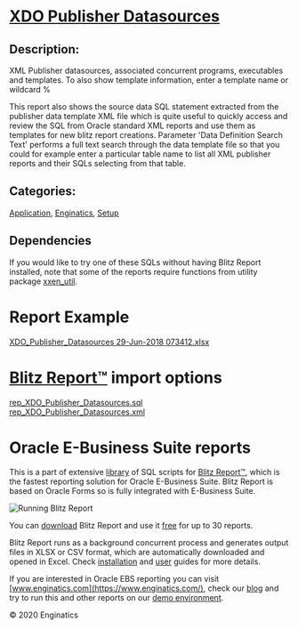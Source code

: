 # [XDO Publisher Datasources](https://www.enginatics.com/reports/xdo-publisher-datasources/)
## Description: 
XML Publisher datasources, associated concurrent programs, executables and templates.
To also show template information, enter a template name or wildcard %

This report also shows the source data SQL statement extracted from the publisher data template XML file which is quite useful to quickly access and review the SQL from Oracle standard XML reports and use them as templates for new blitz report creations.
Parameter 'Data Definition Search Text' performs a full text search through the data template file so that you could for example enter a particular table name to list all XML publisher reports and their SQLs selecting from that table.
## Categories: 
[Application](https://www.enginatics.com/library/?pg=1&category[]=Application), [Enginatics](https://www.enginatics.com/library/?pg=1&category[]=Enginatics), [Setup](https://www.enginatics.com/library/?pg=1&category[]=Setup)
## Dependencies
If you would like to try one of these SQLs without having Blitz Report installed, note that some of the reports require functions from utility package [xxen_util](https://www.enginatics.com/xxen_util/true).
# Report Example
[XDO_Publisher_Datasources 29-Jun-2018 073412.xlsx](https://www.enginatics.com/example/xdo-publisher-datasources/)
# [Blitz Report™](https://www.enginatics.com/blitz-report/) import options
[rep_XDO_Publisher_Datasources.sql](https://www.enginatics.com/export/xdo-publisher-datasources/)\
[rep_XDO_Publisher_Datasources.xml](https://www.enginatics.com/xml/xdo-publisher-datasources/)
# Oracle E-Business Suite reports

This is a part of extensive [library](https://www.enginatics.com/library/) of SQL scripts for [Blitz Report™](https://www.enginatics.com/blitz-report/), which is the fastest reporting solution for Oracle E-Business Suite. Blitz Report is based on Oracle Forms so is fully integrated with E-Business Suite. 

![Running Blitz Report](https://www.enginatics.com/wp-content/uploads/2018/01/Running-blitz-report.png) 

You can [download](https://www.enginatics.com/download/) Blitz Report and use it [free](https://www.enginatics.com/pricing/) for up to 30 reports. 

Blitz Report runs as a background concurrent process and generates output files in XLSX or CSV format, which are automatically downloaded and opened in Excel. Check [installation](https://www.enginatics.com/installation-guide/) and [user](https://www.enginatics.com/user-guide/) guides for more details.

If you are interested in Oracle EBS reporting you can visit [www.enginatics.com](https://www.enginatics.com/), check our [blog](https://www.enginatics.com/blog/) and try to run this and other reports on our [demo environment](http://demo.enginatics.com/).

© 2020 Enginatics